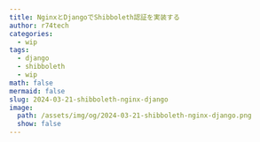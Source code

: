 ```yaml
---
title: NginxとDjangoでShibboleth認証を実装する
author: r74tech
categories:
  - wip
tags:
  - django
  - shibboleth
  - wip
math: false
mermaid: false
slug: 2024-03-21-shibboleth-nginx-django
image:
  path: /assets/img/og/2024-03-21-shibboleth-nginx-django.png
  show: false
---
```


